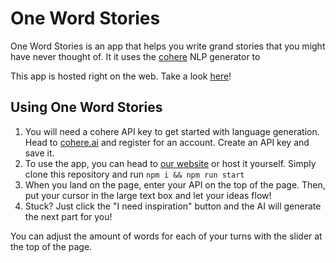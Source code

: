 # One Word Stories

One Word Stories is an app that helps you write grand stories that you might have never thought of. It it uses the [cohere](https://cohere.ai) NLP generator to

This app is hosted right on the web. Take a look [here](https://onewordstories.tech)!

## Using One Word Stories

1. You will need a cohere API key to get started with language generation. Head to [cohere.ai](https://cohere.ai) and register for an account. Create an API key and save it.
2. To use the app, you can head to [our website](https://onewordstories.tech) or host it yourself. Simply clone this repository and run `npm i && npm run start`
3. When you land on the page, enter your API on the top of the page. Then, put your cursor in the large text box and let your ideas flow!
4. Stuck? Just click the "I need inspiration" button and the AI will generate the next part for you!

You can adjust the amount of words for each of your turns with the slider at the top of the page.

